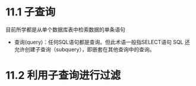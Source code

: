 # 11.1 子查询
目前所学都是从单个数据库表中检索数据的单条语句
- 查询(query)：任何SQL语句都是查询。但此术语一般指SELECT语句
SQL 还允许创建子查询（subquery），即嵌套在其他查询中的查询。

# 11.2 利用子查询进行过滤

